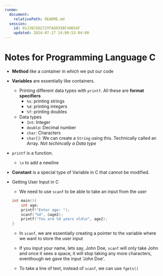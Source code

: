 ```yaml
---
runme:
  document:
    relativePath: README.md
  session:
    id: 01J30JSD272YFAQ935BCVH0S4F
    updated: 2024-07-17 14:00:53-04:00
---
```


# Notes for Programming Language C

- **Method** like a container in which we put our code

- **Variables** are essentially like containers.

    - Printing different data types with `printf`. All these are **format specifiers**
        - `%s`: printing strings
        - `%d`: printing integers
        - `%f`: printing doubles
    - Data types
        - `Int`: Integer
        - `double`: Decimal number
        - `char`: Characters
        - `char[]`: We can create a `String` using this. Technically called an Array. *Not techincally a Data type*

- `printf` is a function. 

    - `\n` to add a newline

- **Constant** is a special type of Variable in C that cannot be modified. 

- Getting User Input in C
    - We need to use `scanf` to be able to take an input from the user

    ```c
    int main(){
        int age;
        printf("Enter age: ");
        scanf("%d", &age2);
        printf("You are %d years old\n", age2);
    }
    ```
    - In `scanf`, we are essentially creating a pointer to the variable where we want to store the user input
    
    - If you input your name, lets say, John Doe, `scanf` will only take John and once it sees a space, it will stop taking any more characters, eventhough we gave the input 'John Doe'.

    - To take a line of text, instead of `scanf`, we can use `fgets()`
